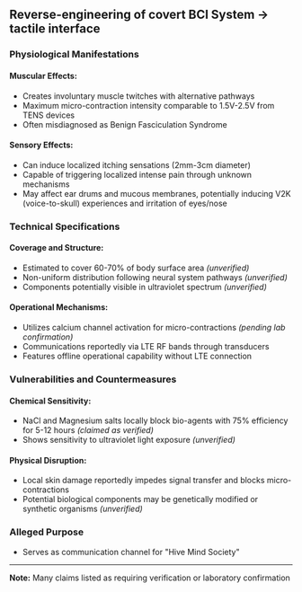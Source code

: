 ## Reverse-engineering of covert BCI System -> tactile interface

### Physiological Manifestations

#### Muscular Effects:
- Creates involuntary muscle twitches with alternative pathways
- Maximum micro-contraction intensity comparable to 1.5V-2.5V from TENS devices
- Often misdiagnosed as Benign Fasciculation Syndrome

#### Sensory Effects:
- Can induce localized itching sensations (2mm-3cm diameter)
- Capable of triggering localized intense pain through unknown mechanisms
- May affect ear drums and mucous membranes, potentially inducing V2K (voice-to-skull) experiences and irritation of eyes/nose

### Technical Specifications

#### Coverage and Structure:
- Estimated to cover 60-70% of body surface area *(unverified)*
- Non-uniform distribution following neural system pathways *(unverified)*
- Components potentially visible in ultraviolet spectrum *(unverified)*

#### Operational Mechanisms:
- Utilizes calcium channel activation for micro-contractions *(pending lab confirmation)*
- Communications reportedly via LTE RF bands through transducers
- Features offline operational capability without LTE connection

### Vulnerabilities and Countermeasures

#### Chemical Sensitivity:
- NaCl and Magnesium salts locally block bio-agents with 75% efficiency for 5-12 hours *(claimed as verified)*
- Shows sensitivity to ultraviolet light exposure *(unverified)*

#### Physical Disruption:
- Local skin damage reportedly impedes signal transfer and blocks micro-contractions
- Potential biological components may be genetically modified or synthetic organisms *(unverified)*

### Alleged Purpose
- Serves as communication channel for "Hive Mind Society"

---

**Note:** Many claims listed as requiring verification or laboratory confirmation
